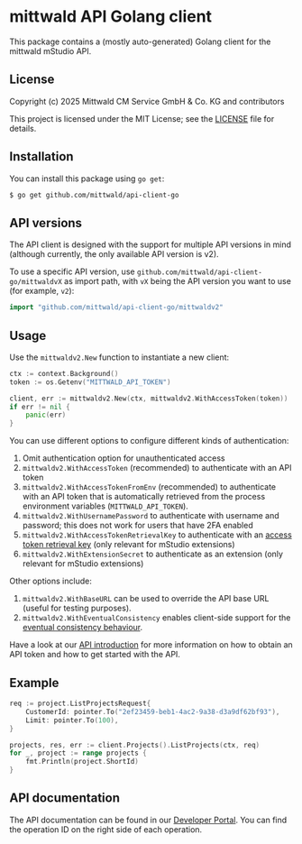 # mittwald API Golang client

This package contains a (mostly auto-generated) Golang client for the mittwald mStudio API.

## License

Copyright (c) 2025 Mittwald CM Service GmbH & Co. KG and contributors

This project is licensed under the MIT License; see the [LICENSE](./LICENSE) file for details.

## Installation

You can install this package using `go get`:

```bash
$ go get github.com/mittwald/api-client-go
```

## API versions

The API client is designed with the support for multiple API versions in mind (although currently, the only available API version is v2).

To use a specific API version, use `github.com/mittwald/api-client-go/mittwaldvX` as import path, with `vX` being the API version you want to use (for example, `v2`):

```go
import "github.com/mittwald/api-client-go/mittwaldv2"
```

## Usage

Use the `mittwaldv2.New` function to instantiate a new client:

```go
ctx := context.Background()
token := os.Getenv("MITTWALD_API_TOKEN")

client, err := mittwaldv2.New(ctx, mittwaldv2.WithAccessToken(token))
if err != nil {
	panic(err)
}
```

You can use different options to configure different kinds of authentication:

1. Omit authentication option for unauthenticated access
2. `mittwaldv2.WithAccessToken` (recommended) to authenticate with an API token
3. `mittwaldv2.WithAccessTokenFromEnv` (recommended) to authenticate with an API token that is automatically retrieved from the process environment variables (`MITTWALD_API_TOKEN`).
3. `mittwaldv2.WithUsernamePassword` to authenticate with username and password; this does not work for users that have 2FA enabled
4. `mittwaldv2.WithAccessTokenRetrievalKey` to authenticate with an [access token retrieval key][atrek] (only relevant for mStudio extensions)
5. `mittwaldv2.WithExtensionSecret` to authenticate as an extension (only relevant for mStudio extensions)

Other options include:

1. `mittwaldv2.WithBaseURL` can be used to override the API base URL (useful for testing purposes).
1. `mittwaldv2.WithEventualConsistency` enables client-side support for the [eventual consistency behaviour][consistency].

Have a look at our [API introduction][api-getting-started] for more information
on how to obtain an API token and how to get started with the API.

## Example

```go
req := project.ListProjectsRequest{
	CustomerId: pointer.To("2ef23459-beb1-4ac2-9a38-d3a9df62bf93"),
	Limit: pointer.To(100),
}

projects, res, err := client.Projects().ListProjects(ctx, req)
for _, project := range projects {
	fmt.Println(project.ShortId)
}
```

## API documentation

The API documentation can be found in our [Developer Portal][api-ref]. You can find the operation ID on the right side of each operation.

[api-getting-started]: https://developer.mittwald.de/docs/v2/api/intro
[api-ref]: https://developer.mittwald.de/reference/v2/
[atrek]: https://developer.mittwald.de/docs/v2/contribution/overview/concepts/authentication/
[consistency]: https://developer.mittwald.de/docs/v2/api/intro/#eventual-consistency

